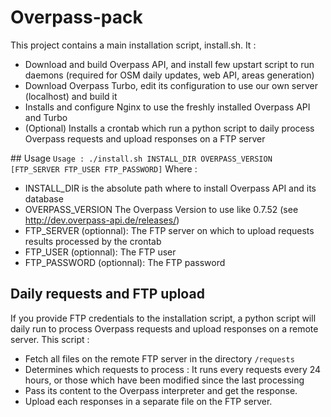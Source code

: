 # Overpass-pack
This project contains a main installation script, install.sh. It :
* Download and build Overpass API, and install few upstart script to run
daemons (required for OSM daily updates, web API, areas generation)
* Download Overpass Turbo, edit its configuration to use our own server
(localhost) and build it
* Installs and configure Nginx to use the freshly installed Overpass API
and Turbo
* (Optional) Installs a crontab which run a python script to daily process Overpass requests and upload responses
on a FTP server

## Usage
`Usage : ./install.sh INSTALL_DIR OVERPASS_VERSION [FTP_SERVER FTP_USER FTP_PASSWORD]`
Where :
* INSTALL_DIR is the absolute path where to install Overpass API
and its database
* OVERPASS_VERSION The Overpass Version to use like 0.7.52
(see http://dev.overpass-api.de/releases/)
* FTP_SERVER (optionnal): The FTP server on which to upload requests results processed by the crontab
* FTP_USER (optionnal): The FTP user
* FTP_PASSWORD (optionnal): The FTP password

## Daily requests and FTP upload
If you provide FTP credentials to the installation script, a python script will daily run to process Overpass requests
and upload responses on a remote server. This script :
* Fetch all files on the remote FTP server in the directory `/requests`
* Determines which requests to process : It runs every requests every 24 hours, or those which have been modified since
the last processing
* Pass its content to the Overpass interpreter and get the response.
* Upload each responses in a separate file on the FTP server.
